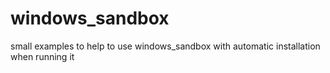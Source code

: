 # windows_sandbox
small examples to help to use windows_sandbox with automatic installation when running it
